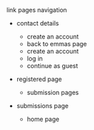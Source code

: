 link pages navigation

- contact details

  - create an account
  - back to emmas page
  - create an account
  - log in
  - continue as guest

- registered page

  - submission pages

- submissions page
  - home page
